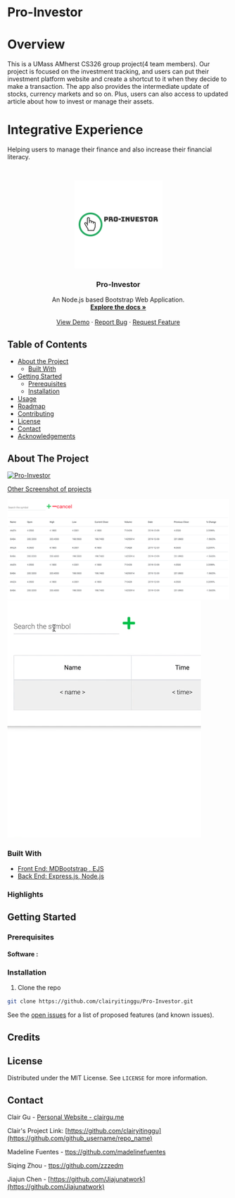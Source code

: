# Pro-Investor

# Overview

This is a UMass AMherst CS326 group project(4 team members).
Our project is focused on the investment tracking, and users can put their investment platform website and create a shortcut to it when they decide to make a transaction. The app also provides the intermediate update of stocks, currency markets and so on. Plus, users can also access to updated article about how to invest or manage their assets.

# Integrative Experience

Helping users to manage their finance and also increase their financial literacy.

<!-- PROJECT LOGO -->
<br />
<p align="center">
  <a href="https://github.com/clairyitinggu/Pro-Investor">
    <img src="images/logo.png" alt="Logo" width="200" height="">
  </a>

  <h3 align="center">Pro-Investor</h3>

  <p align="center">
    An Node.js based Bootstrap Web Application.
    <br />
    <a href="https://github.com/clairyitinggu/Pro-Investor"><strong>Explore the docs »</strong></a>
    <br />
    <br />
    <a href="#demo">View Demo</a>
    ·
    <a href="hhttps://github.com/clairyitinggu/Pro-Investor/issues">Report Bug</a>
    ·
    <a href="https://github.com/clairyitinggu/Pro-Investor/issues">Request Feature</a>
  </p>
</p>

<!-- TABLE OF CONTENTS -->

## Table of Contents

- [About the Project](#about-the-project)
  - [Built With](#built-with)
- [Getting Started](#getting-started)
  - [Prerequisites](#prerequisites)
  - [Installation](#installation)
- [Usage](#usage)
- [Roadmap](#roadmap)
- [Contributing](#contributing)
- [License](#license)
- [Contact](#contact)
- [Acknowledgements](#acknowledgements)

<!-- ABOUT THE PROJECT -->

<a id='demo'></a>

## About The Project

[![Pro-Investor][product-screenshot]]()

[Other Screenshot of projects]()

[![Pro-Investor][ps2]]()
[![Pro-Investor][ps3]]()

### Built With

- [Front End: MDBootstrap ](https://mdbootstrap.com/?utm_ref_id=96808)[, EJS](https://ejs.co/)
- [Back End: Express.js, ](https://expressjs.com/)[Node.js](https://nodejs.org/)

### Highlights

<!-- GETTING STARTED -->

## Getting Started

### Prerequisites

#### Software :

### Installation

1. Clone the repo

```sh
git clone https://github.com/clairyitinggu/Pro-Investor.git
```

<!-- USAGE EXAMPLES -->

<!-- ROADMAP -->

See the [open issues](https://github.com/clairyitinggu/Pro-Investor/issues) for a list of proposed features (and known issues).

<!-- CONTRIBUTING -->

## Credits

<!-- LICENSE -->

## License

Distributed under the MIT License. See `LICENSE` for more information.

<!-- CONTACT -->

## Contact

Clair Gu - [Personal Website - clairgu.me](https://www.clairgu.me)

Clair's Project Link: [https://github.com/clairyitinggu](https://github.com/github_username/repo_name)

Madeline Fuentes - [ttps://github.com/madelinefuentes](https://github.com/madelinefuentes)

Siqing Zhou - [ttps://github.com/zzzedm](https://github.com/zzzedm)

Jiajun Chen - [https://github.com/Jiajunatwork](https://github.com/Jiajunatwork)

<!-- ACKNOWLEDGEMENTS -->

<!-- MARKDOWN LINKS & IMAGES -->
<!-- https://www.markdownguide.org/basic-syntax/#reference-style-links -->

[contributors-shield]: https://img.shields.io/github/contributors/github_username/repo.svg?style=flat-square
[contributors-url]: https://github.com/github_username/repo/graphs/contributors
[forks-shield]: https://img.shields.io/github/forks/github_username/repo.svg?style=flat-square
[forks-url]: https://github.com/github_username/repo/network/members
[stars-shield]: https://img.shields.io/github/stars/github_username/repo.svg?style=flat-square
[stars-url]: https://github.com/github_username/repo/stargazers
[issues-shield]: https://img.shields.io/github/issues/github_username/repo.svg?style=flat-square
[issues-url]: https://github.com/github_username/repo/issues
[license-shield]: https://img.shields.io/github/license/github_username/repo.svg?style=flat-square
[license-url]: https://github.com/github_username/repo/blob/master/LICENSE.txt
[linkedin-shield]: https://img.shields.io/badge/-LinkedIn-black.svg?style=flat-square&logo=linkedin&colorB=555
[linkedin-url]: https://linkedin.com/in/github_username
[product-screenshot]: images/Pro-Investor.gif
[ps2]: images/usages.png
[ps3]: images/auto-complete.gif
